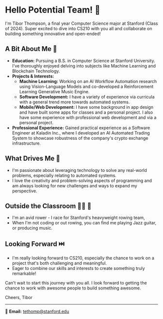 # Hello Potential Team! 👋

I'm Tibor Thompson, a final year Computer Science major at Stanford (Class of 2024). Super excited to dive into CS210 with you all and collaborate on building something innovative and open-ended!

## A Bit About Me 🚀
- **Education:** Pursuing a B.S. in Computer Science at Stanford University. I've thoroughly enjoyed delving into subjects like Machine Learning and Blockchain Technology.
- **Projects & Interests:** 
  - **Machine Learning:** Working on an AI Workflow Automation research using Vision-Language Models and co-developed a Reinforcement Learning Generative Music Engine. 
  - **Software Development:** I have a variety of experience via curricula with a general trend more towards automated systems.
  - **Mobile/Web Development:** I have some background in app design and have built some apps for classes and a personal project. I also have some experience with professional web development and via a personal project. 
- **Professional Experience:** Gained practical experience as a Software Engineer at Kaladin Inc., where I developed an AI Automated Trading System to showcase robustness of the company's crypto exchange infrastructure.

## What Drives Me 🚗
- I'm passionate about leveraging technology to solve any real-world problems, especially relating to automated systems.
- I love the creativity and problem-solving aspects of programming and am always looking for new challenges and ways to expand my perspective.

## Outside the Classroom 🚣‍♂️ 🎸
- I'm an avid rower - I race for Stanford's heavyweight rowing team, 
- When I'm not coding or out rowing, you can find me playing Jazz guitar, or producing music.

## Looking Forward ⏭️
- I'm really looking forward to CS210, especially the chance to work on a project that's both challenging and meaningful.
- Eager to combine our skills and interests to create something truly remarkable!

Can't wait to start this journey with you all. I look forward to getting the chance to work with awesome people to build something awesome. 

Cheers,
Tibor

---

📧 **Email:** [tethomp@stanford.edu](mailto:tethomp@stanford.edu)
